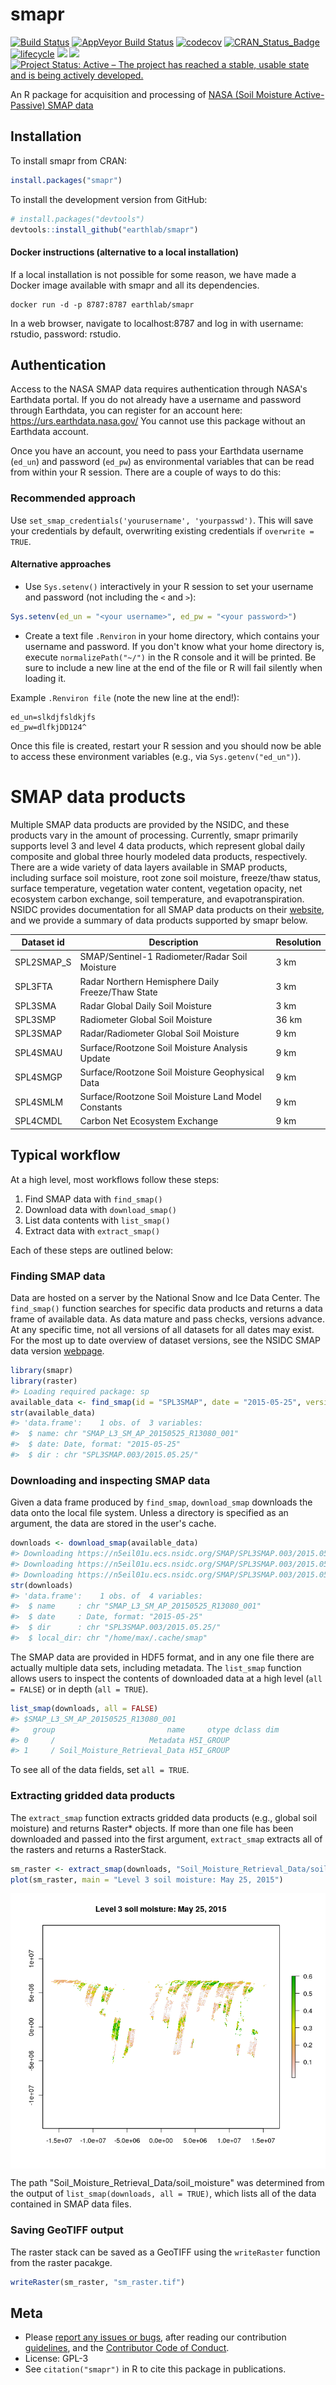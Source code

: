 smapr
================

[![Build Status](https://travis-ci.org/earthlab/smapr.svg?branch=master)](https://travis-ci.org/earthlab/smapr) [![AppVeyor Build Status](https://ci.appveyor.com/api/projects/status/github/earthlab/smapr?branch=master&svg=true)](https://ci.appveyor.com/project/mbjoseph/smapr) [![codecov](https://codecov.io/gh/earthlab/smapr/branch/master/graph/badge.svg)](https://codecov.io/gh/earthlab/smapr) [![CRAN\_Status\_Badge](http://www.r-pkg.org/badges/version/smapr)](https://cran.r-project.org/package=smapr) [![lifecycle](https://img.shields.io/badge/lifecycle-maturing-blue.svg)](https://www.tidyverse.org/lifecycle/#maturing) [![](http://cranlogs.r-pkg.org/badges/grand-total/smapr)](http://cran.rstudio.com/web/packages/smapr/index.html) [![](https://badges.ropensci.org/231_status.svg)](https://github.com/ropensci/onboarding/issues/231) [![Project Status: Active – The project has reached a stable, usable state and is being actively developed.](http://www.repostatus.org/badges/latest/active.svg)](http://www.repostatus.org/#active)

An R package for acquisition and processing of [NASA (Soil Moisture Active-Passive) SMAP data](http://smap.jpl.nasa.gov/)

Installation
------------

To install smapr from CRAN:

``` r
install.packages("smapr")
```

To install the development version from GitHub:

``` r
# install.packages("devtools")
devtools::install_github("earthlab/smapr")
```

#### Docker instructions (alternative to a local installation)

If a local installation is not possible for some reason, we have made a Docker image available with smapr and all its dependencies.

    docker run -d -p 8787:8787 earthlab/smapr

In a web browser, navigate to localhost:8787 and log in with username: rstudio, password: rstudio.

Authentication
--------------

Access to the NASA SMAP data requires authentication through NASA's Earthdata portal. If you do not already have a username and password through Earthdata, you can register for an account here: <https://urs.earthdata.nasa.gov/> You cannot use this package without an Earthdata account.

Once you have an account, you need to pass your Earthdata username (`ed_un`) and password (`ed_pw`) as environmental variables that can be read from within your R session. There are a couple of ways to do this:

### Recommended approach

Use `set_smap_credentials('yourusername', 'yourpasswd')`. This will save your credentials by default, overwriting existing credentials if `overwrite = TRUE`.

#### Alternative approaches

-   Use `Sys.setenv()` interactively in your R session to set your username and password (not including the `<` and `>`):

``` r
Sys.setenv(ed_un = "<your username>", ed_pw = "<your password>")
```

-   Create a text file `.Renviron` in your home directory, which contains your username and password. If you don't know what your home directory is, execute `normalizePath("~/")` in the R console and it will be printed. Be sure to include a new line at the end of the file or R will fail silently when loading it.

Example `.Renviron file` (note the new line at the end!):

    ed_un=slkdjfsldkjfs
    ed_pw=dlfkjDD124^

Once this file is created, restart your R session and you should now be able to access these environment variables (e.g., via `Sys.getenv("ed_un")`).

SMAP data products
==================

Multiple SMAP data products are provided by the NSIDC, and these products vary in the amount of processing. Currently, smapr primarily supports level 3 and level 4 data products, which represent global daily composite and global three hourly modeled data products, respectively. There are a wide variety of data layers available in SMAP products, including surface soil moisture, root zone soil moisture, freeze/thaw status, surface temperature, vegetation water content, vegetation opacity, net ecosystem carbon exchange, soil temperature, and evapotranspiration. NSIDC provides documentation for all SMAP data products on their [website](https://nsidc.org/data/smap/smap-data.html), and we provide a summary of data products supported by smapr below.

| Dataset id  | Description                                         | Resolution |
|-------------|-----------------------------------------------------|------------|
| SPL2SMAP\_S | SMAP/Sentinel-1 Radiometer/Radar Soil Moisture      | 3 km       |
| SPL3FTA     | Radar Northern Hemisphere Daily Freeze/Thaw State   | 3 km       |
| SPL3SMA     | Radar Global Daily Soil Moisture                    | 3 km       |
| SPL3SMP     | Radiometer Global Soil Moisture                     | 36 km      |
| SPL3SMAP    | Radar/Radiometer Global Soil Moisture               | 9 km       |
| SPL4SMAU    | Surface/Rootzone Soil Moisture Analysis Update      | 9 km       |
| SPL4SMGP    | Surface/Rootzone Soil Moisture Geophysical Data     | 9 km       |
| SPL4SMLM    | Surface/Rootzone Soil Moisture Land Model Constants | 9 km       |
| SPL4CMDL    | Carbon Net Ecosystem Exchange                       | 9 km       |

Typical workflow
----------------

At a high level, most workflows follow these steps:

1.  Find SMAP data with `find_smap()`
2.  Download data with `download_smap()`
3.  List data contents with `list_smap()`
4.  Extract data with `extract_smap()`

Each of these steps are outlined below:

### Finding SMAP data

Data are hosted on a server by the National Snow and Ice Data Center. The `find_smap()` function searches for specific data products and returns a data frame of available data. As data mature and pass checks, versions advance. At any specific time, not all versions of all datasets for all dates may exist. For the most up to date overview of dataset versions, see the NSIDC SMAP data version [webpage](https://nsidc.org/data/smap/smap-data.html).

``` r
library(smapr)
library(raster)
#> Loading required package: sp
available_data <- find_smap(id = "SPL3SMAP", date = "2015-05-25", version = 3)
str(available_data)
#> 'data.frame':    1 obs. of  3 variables:
#>  $ name: chr "SMAP_L3_SM_AP_20150525_R13080_001"
#>  $ date: Date, format: "2015-05-25"
#>  $ dir : chr "SPL3SMAP.003/2015.05.25/"
```

### Downloading and inspecting SMAP data

Given a data frame produced by `find_smap`, `download_smap` downloads the data onto the local file system. Unless a directory is specified as an argument, the data are stored in the user's cache.

``` r
downloads <- download_smap(available_data)
#> Downloading https://n5eil01u.ecs.nsidc.org/SMAP/SPL3SMAP.003/2015.05.25/SMAP_L3_SM_AP_20150525_R13080_001.h5
#> Downloading https://n5eil01u.ecs.nsidc.org/SMAP/SPL3SMAP.003/2015.05.25/SMAP_L3_SM_AP_20150525_R13080_001.qa
#> Downloading https://n5eil01u.ecs.nsidc.org/SMAP/SPL3SMAP.003/2015.05.25/SMAP_L3_SM_AP_20150525_R13080_001.h5.iso.xml
str(downloads)
#> 'data.frame':    1 obs. of  4 variables:
#>  $ name     : chr "SMAP_L3_SM_AP_20150525_R13080_001"
#>  $ date     : Date, format: "2015-05-25"
#>  $ dir      : chr "SPL3SMAP.003/2015.05.25/"
#>  $ local_dir: chr "/home/max/.cache/smap"
```

The SMAP data are provided in HDF5 format, and in any one file there are actually multiple data sets, including metadata. The `list_smap` function allows users to inspect the contents of downloaded data at a high level (`all = FALSE`) or in depth (`all = TRUE`).

``` r
list_smap(downloads, all = FALSE)
#> $SMAP_L3_SM_AP_20150525_R13080_001
#>   group                         name     otype dclass dim
#> 0     /                     Metadata H5I_GROUP           
#> 1     / Soil_Moisture_Retrieval_Data H5I_GROUP
```

To see all of the data fields, set `all = TRUE`.

### Extracting gridded data products

The `extract_smap` function extracts gridded data products (e.g., global soil moisture) and returns Raster\* objects. If more than one file has been downloaded and passed into the first argument, `extract_smap` extracts all of the rasters and returns a RasterStack.

``` r
sm_raster <- extract_smap(downloads, "Soil_Moisture_Retrieval_Data/soil_moisture")
plot(sm_raster, main = "Level 3 soil moisture: May 25, 2015")
```

<img src="man/figures/extract-data-1.png" style="display: block; margin: auto;" />

The path "Soil\_Moisture\_Retrieval\_Data/soil\_moisture" was determined from the output of `list_smap(downloads, all = TRUE)`, which lists all of the data contained in SMAP data files.

### Saving GeoTIFF output

The raster stack can be saved as a GeoTIFF using the `writeRaster` function from the raster pacakge.

``` r
writeRaster(sm_raster, "sm_raster.tif")
```

Meta
----

-   Please [report any issues or bugs](https://github.com/earthlab/smapr/issues), after reading our contribution [guidelines](CONTRIBUTING.md), and the [Contributor Code of Conduct](CONDUCT.md).
-   License: GPL-3
-   See `citation("smapr")` in R to cite this package in publications.
